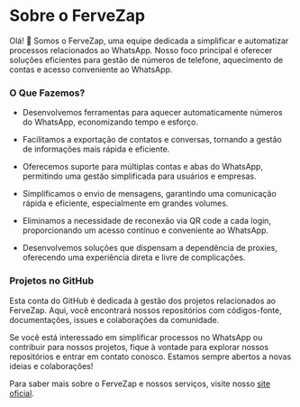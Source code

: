 # Sobre o FerveZap

Olá! 👋 Somos o FerveZap, uma equipe dedicada a simplificar e automatizar processos relacionados ao WhatsApp. Nosso foco principal é oferecer soluções eficientes para gestão de números de telefone, aquecimento de contas e acesso conveniente ao WhatsApp.

### O Que Fazemos?

- Desenvolvemos ferramentas para aquecer automaticamente números do WhatsApp, economizando tempo e esforço.
  
- Facilitamos a exportação de contatos e conversas, tornando a gestão de informações mais rápida e eficiente.

- Oferecemos suporte para múltiplas contas e abas do WhatsApp, permitindo uma gestão simplificada para usuários e empresas.

- Simplificamos o envio de mensagens, garantindo uma comunicação rápida e eficiente, especialmente em grandes volumes.

- Eliminamos a necessidade de reconexão via QR code a cada login, proporcionando um acesso contínuo e conveniente ao WhatsApp.

- Desenvolvemos soluções que dispensam a dependência de proxies, oferecendo uma experiência direta e livre de complicações.

### Projetos no GitHub

Esta conta do GitHub é dedicada à gestão dos projetos relacionados ao FerveZap. Aqui, você encontrará nossos repositórios com códigos-fonte, documentações, issues e colaborações da comunidade.

Se você está interessado em simplificar processos no WhatsApp ou contribuir para nossos projetos, fique à vontade para explorar nossos repositórios e entrar em contato conosco. Estamos sempre abertos a novas ideias e colaborações!

Para saber mais sobre o FerveZap e nossos serviços, visite nosso [site oficial](https://fervezap.pro). 

<!--
Conecte-se conosco também em nossas redes sociais:
- [Twitter](https://twitter.com/fervezap)
- [LinkedIn](https://www.linkedin.com/company/fervezap)
- [Instagram](https://www.instagram.com/fervezap)

Obrigado por visitar nossa página no GitHub! Estamos ansiosos para colaborar e simplificar ainda mais sua experiência com o WhatsApp. 🚀
--!>
